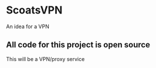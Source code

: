 # ScoatsVPN
An idea for a VPN

## All code for this project is open source

This will be a VPN/proxy service
